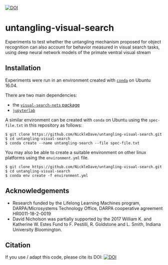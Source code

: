 [![DOI](https://zenodo.org/badge/306959618.svg)](https://zenodo.org/badge/latestdoi/306959618)
# untangling-visual-search

Experiments to test whether the untangling mechanism proposed for object recognition 
can also account for behavior measured in visual search tasks, using 
deep neural network models of the primate ventral visual stream

## Installation
Experiments were run in an environment created with [`conda`](https://docs.conda.io/en/latest/) on Ubuntu 16.04.

There are two main dependencies:  
* the [`visual-search-nets` package](https://github.com/NickleDave/visual-search-nets)
* [`jupyterlab`](http://jupyterlab.io/)

A similar environment can be created with `conda` on Ubuntu using the `spec-file.txt` in this repository as follows:

```console
$ git clone https://github.com/NickleDave/untangling-visual-search.git
$ cd untangling-visual-search
$ conda create --name untangling-search --file spec-file.txt
```

You may also be able to create a suitable environment on other linux platforms using the `environment.yml` file.

```console
$ git clone https://github.com/NickleDave/untangling-visual-search.git
$ cd untangling-visual-search
$ conda env create -f environment.yml

```

## Acknowledgements
- Research funded by the Lifelong Learning Machines program, 
DARPA/Microsystems Technology Office, 
DARPA cooperative agreement HR0011-18-2-0019
- David Nicholson was partially supported by the 
2017 William K. and Katherine W. Estes Fund to F. Pestilli, 
R. Goldstone and L. Smith, Indiana University Bloomington.

## Citation
If you use / adapt this code, please cite its DOI:
[![DOI](https://zenodo.org/badge/306959618.svg)](https://zenodo.org/badge/latestdoi/306959618)
